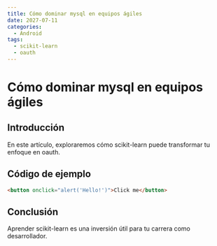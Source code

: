 ```yaml
---
title: Cómo dominar mysql en equipos ágiles
date: 2027-07-11
categories:
  - Android
tags:
  - scikit-learn
  - oauth
---
```


# Cómo dominar mysql en equipos ágiles

## Introducción

En este artículo, exploraremos cómo scikit-learn puede transformar tu enfoque en oauth.

## Código de ejemplo

```html
<button onclick="alert('Hello!')">Click me</button>
```

## Conclusión

Aprender scikit-learn es una inversión útil para tu carrera como desarrollador.